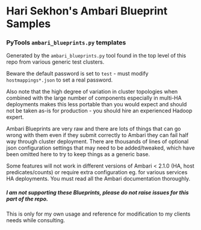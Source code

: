 Hari Sekhon's Ambari Blueprint Samples
======================================

### PyTools ```ambari_blueprints.py``` templates ###

Generated by the ```ambari_blueprints.py``` tool found in the top level of this repo from various generic test clusters.

Beware the default password is set to ```test``` - must modify ```hostmappings*.json``` to set a real password.

Also note that the high degree of variation in cluster topologies when combined with the large number of components especially in multi-HA deployments makes this less portable than you would expect and should not be taken as-is for production - you should hire an experienced Hadoop expert.

Ambari Blueprints are very raw and there are lots of things that can go wrong with them even if they submit correctly to Ambari they can fail half way through cluster deployment. There are thousands of lines of optional json configuration settings that may need to be added/tweaked, which have been omitted here to try to keep things as a generic base.

Some features will not work in different versions of Ambari < 2.1.0 (HA, host predicates/counts) or require extra configuration eg. for various services HA deployments. You must read all the Ambari documentation thoroughly.

##### I am not supporting these Blueprints, please do not raise issues for this part of the repo. #####

This is only for my own usage and reference for modification to my clients needs while consulting.
